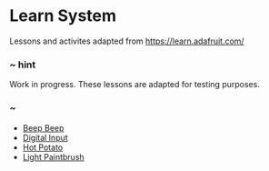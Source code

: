 # Learn System

Lessons and activites adapted from https://learn.adafruit.com/ 

### ~ hint

Work in progress. These lessons are adapted for testing purposes.

### ~

* [Beep Beep](/learnsystem/beep-beep)
* [Digital Input](/learnsystem/digital-input)
* [Hot Potato](/learnsystem/hot-potato)
* [Light Paintbrush](/learnsystem/light-paintbrush)